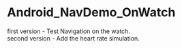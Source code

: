 # Android_NavDemo_OnWatch
first version - Test Navigation on the watch.   
second version - Add the heart rate simulation.   
